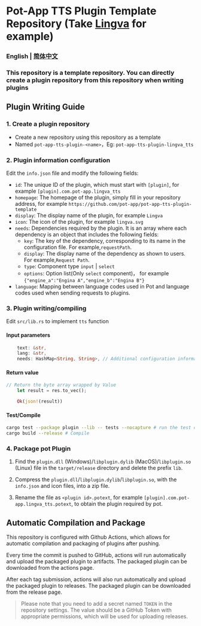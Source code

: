 # Pot-App TTS Plugin Template Repository (Take [Lingva](https://github.com/TheDavidDelta/lingva-translate) for example)

### English | [简体中文](./README.md)

### This repository is a template repository. You can directly create a plugin repository from this repository when writing plugins

## Plugin Writing Guide

### 1. Create a plugin repository

- Create a new repository using this repository as a template
- Named `pot-app-tts-plugin-<name>`，Eg: `pot-app-tts-plugin-lingva_tts`

### 2. Plugin information configuration

Edit the `info.json` file and modify the following fields:

- `id`: The unique ID of the plugin, which must start with `[plugin]`, for example `[plugin].com.pot-app.lingva_tts`
- `homepage`: The homepage of the plugin, simply fill in your repository address, for example `https://github.com/pot-app/pot-app-tts-plugin-template`
- `display`: The display name of the plugin, for example `Lingva`
- `icon`: The icon of the plugin, for example `lingva.svg`
- `needs`: Dependencies required by the plugin. It is an array where each dependency is an object that includes the following fields:
  - `key`: The key of the dependency, corresponding to its name in the configuration file. For example,`requestPath`.
  - `display`: The display name of the dependency as shown to users. For example,`Request Path`.
  - `type`: Component type `input` | `select`
  - `options`: Option list(Only `select` component)， for example `{"engine_a":"Engina A","engine_b":"Engina B"}`
- `language`: Mapping between language codes used in Pot and language codes used when sending requests to plugins.

### 3. Plugin writing/compiling

Edit `src/lib.rs` to implement `tts` function

#### Input parameters

```rust
    text: &str,
    lang: &str,
    needs: HashMap<String, String>, // Additional configuration information required by the plugin, defined by info.json
```

#### Return value

```rust
// Return the byte array wrapped by Value
    let result = res.to_vec();

    Ok(json!(result))
```

#### Test/Compile

```bash
cargo test --package plugin --lib -- tests --nocapture # run the test case
cargo build --release # Compile
```

### 4. Package pot Plugin

1. Find the `plugin.dll` (Windows)/`libplugin.dylib` (MacOS)/`libplugin.so` (Linux) file in the `target/release` directory and delete the prefix `lib`.

2. Compress the `plugin.dll`/`libplugin.dylib`/`libplugin.so`, with the `info.json` and icon files, into a zip file.

3. Rename the file as `<plugin id>.potext`, for example `[plugin].com.pot-app.lingva_tts.potext`, to obtain the plugin required by pot.

## Automatic Compilation and Package

This repository is configured with Github Actions, which allows for automatic compilation and packaging of plugins after pushing.

Every time the commit is pushed to GitHub, actions will run automatically and upload the packaged plugin to artifacts. The packaged plugin can be downloaded from the actions page.

After each tag submission, actions will also run automatically and upload the packaged plugin to releases. The packaged plugin can be downloaded from the release page.

> Please note that you need to add a secret named `TOKEN` in the repository settings. The value should be a GitHub Token with appropriate permissions, which will be used for uploading releases.

